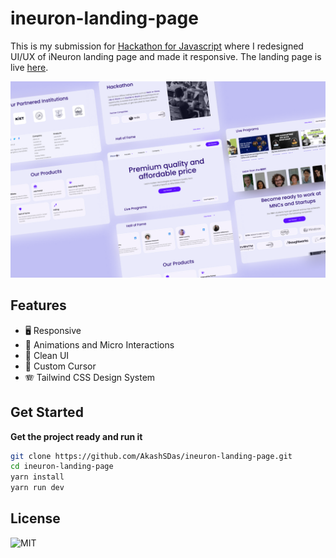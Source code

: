 # ineuron-landing-page

This is my submission for [Hackathon for Javascript]("https://www.findcoder.io/challenges/Hackathon%20for%20Javascript%20live%20batch/62e3ddecf1306512201c9de0") where I redesigned UI/UX of iNeuron landing page and made it responsive. The landing page is live [here]("https://ineuron-landing-page-nine.vercel.app/").

![Cover Image](docs/cover.png)

## Features

- 🖥 Responsive
- 🤩 Animations and Micro Interactions
- 🎹 Clean UI
- 🦄 Custom Cursor
- 🪗 Tailwind CSS Design System

## Get Started

**Get the project ready and run it**

```bash
git clone https://github.com/AkashSDas/ineuron-landing-page.git
cd ineuron-landing-page
yarn install
yarn run dev
```

## License

![MIT]("./LICENSE")
